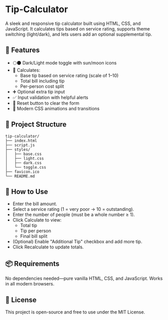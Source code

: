 # Tip-Calculator

A sleek and responsive tip calculator built using HTML, CSS, and JavaScript. It calculates tips based on service rating, supports theme switching (light/dark), and lets users add an optional supplemental tip.

## 🚀 Features

- 🌕🌑 Dark/Light mode toggle with sun/moon icons
- 🧮 Calculates:
  - Base tip based on service rating (scale of 1–10)
  - Total bill including tip
  - Per-person cost split
- ➕ Optional extra tip input
- ✅ Input validation with helpful alerts
- 🔁 Reset button to clear the form
- 🧠 Modern CSS animations and transitions

## 📁 Project Structure

```plaintext
tip-calculator/
├── index.html
├── script.js
├── styles/
│   ├── base.css
│   ├── light.css
│   ├── dark.css
│   └── toggle.css
├── favicon.ico
└── README.md
```

## 🔧 How to Use

- Enter the bill amount.
- Select a service rating (1 = very poor → 10 = outstanding).
- Enter the number of people (must be a whole number ≥ 1).
- Click Calculate to view:
  - Total tip
  -  Tip per person
  - Final bill split
- (Optional) Enable "Additional Tip" checkbox and add more tip.
- Click Recalculate to update totals.

## 📦 Requirements

No dependencies needed—pure vanilla HTML, CSS, and JavaScript. Works in all modern browsers.

## 📄 License

This project is open-source and free to use under the MIT License.
